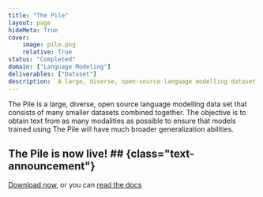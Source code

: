 ```yaml
---
title: "The Pile"
layout: page
hideMeta: True
cover:
    image: pile.png
    relative: True
status: "Completed"
domain: ["Language Modeling"]
deliverables: ["Dataset"]
description:  A large, diverse, open-source language modelling dataset.
---
```


The Pile is a large, diverse, open source language modelling data set that consists of many smaller datasets combined together. The objective is to obtain text from as many modalities as possible to ensure that models trained using The Pile will have much broader generalization abilities.


## The Pile is now live! ## {class="text-announcement"}
[Download now](https://pile.eleuther.ai/), or you can [read the docs](https://pile.eleuther.ai/paper.pdf)

